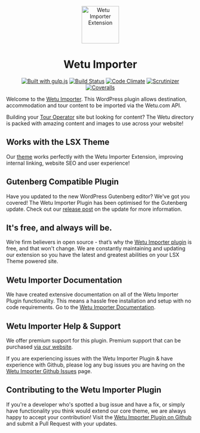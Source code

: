 <p align="center"><a target="_blank" href="https://lsx.lsdev.biz/"><img width="100px;" src="https://lsx.lsdev.biz/wp-content/uploads/2019/03/wetu-importer-square.png" alt="Wetu Importer Extension"></a>
</p>
<h1 align="center">Wetu Importer</h1>

<p align="center">
    <a href="http://gulpjs.com/"><img src="https://img.shields.io/badge/built%20with-gulp.js-green.svg" alt="Built with gulp.js"></a> 
  	<a href="https://travis-ci.org/lightspeeddevelopment/wetu-importer/"><img src="https://travis-ci.org/lightspeeddevelopment/wetu-importer.svg?branch=master" alt="Build Status"></a>
    <a href="https://codeclimate.com/github/lightspeeddevelopment/wetu-importer/"><img src="https://codeclimate.com/github/lightspeeddevelopment/wetu-importer/badges/gpa.svg" alt="Code Climate"></a>
    <a href="https://scrutinizer-ci.com/g/lightspeeddevelopment/wetu-importer/?branch=master"><img src="https://scrutinizer-ci.com/g/lightspeeddevelopment/wetu-importer/badges/quality-score.png?b=master" alt="Scrutinizer"></a>
    <a href="https://coveralls.io/github/lightspeeddevelopment/wetu-importer?branch=master"><img src="https://coveralls.io/repos/github/lightspeeddevelopment/wetu-importer/badge.svg?branch=master" alt="Coveralls"></a>
</p>

Welcome to the [Wetu Importer](https://tour-operator.lsdev.biz/wetu-importer/). This WordPress plugin allows destination, accommodation and tour content to be imported via the Wetu.com API. 

Building your [Tour Operator](https://tour-operator.lsdev.biz/) site but looking for content? The Wetu directory is packed with amazing content and images to use across your website!

## Works with the LSX Theme
Our  [theme](https://lsx.lsdev.biz/) works perfectly with the Wetu Importer Extension, improving internal linking, website SEO and user experience! 

## Gutenberg Compatible Plugin
Have you updated to the new WordPress Gutenberg editor? We've got you covered! The Wetu Importer Plugin has been optimised for the Gutenberg update. Check out our [release post](https://lsx.lsdev.biz/lsx-blocks-available-on-wordpress-org/) on the update for more information.

## It's free, and always will be.
We’re firm believers in open source - that’s why the [Wetu Importer plugin](https://tour-operator.lsdev.biz/wetu-importer/) is free, and that won't change. We are constantly maintaining and updating our extension so you have the latest and greatest abilities on your LSX Theme powered site. 

## Wetu Importer Documentation

We have created extensive documentation on all of the Wetu Importer Plugin functionality. This means a hassle free installation and setup with no code requirements. Go to the [Wetu Importer Documentation](https://tour-operator.lsdev.biz/documentation/extension/wetu-importer/).

## Wetu Importer Help & Support

We offer premium support for this plugin. Premium support that can be purchased [via our website](https://www.lsdev.biz/services/support/).

If you are experiencing issues with the Wetu Importer Plugin & have experience with Github, please log any bug issues you are having on the [Wetu Importer Github Issues](https://github.com/lightspeeddevelopment/wetu-importer/issues/) page.

## Contributing to the Wetu Importer Plugin

If you're a developer who's spotted a bug issue and have a fix, or simply have functionality you think would extend our core theme, we are always happy to accept your contribution! Visit the [Wetu Importer Plugin on Github](https://github.com/lightspeeddevelopment/wetu-importer/) and submit a Pull Request with your updates.